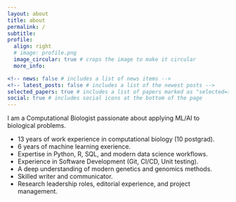 ```yaml
---
layout: about
title: about
permalink: /
subtitle: 
profile:
  align: right
  # image: profile.png
  image_circular: true # crops the image to make it circular
  more_info:

<!-- news: false # includes a list of news items -->
<!-- latest_posts: false # includes a list of the newest posts -->
selected_papers: true # includes a list of papers marked as "selected={true}"
social: true # includes social icons at the bottom of the page
---
```


I am a Computational Biologist passionate about applying ML/AI to biological problems. 

- 13 years of work experience in computational biology (10 postgrad).
- 6 years of machine learning exerience.
- Expertise in Python, R, SQL, and modern data science workflows.
- Experience in Software Development (Git, CI/CD, Unit testing).
- A deep understanding of modern genetics and genomics methods.
- Skilled writer and communicator.
- Research leadership roles, editorial experience, and project management.


